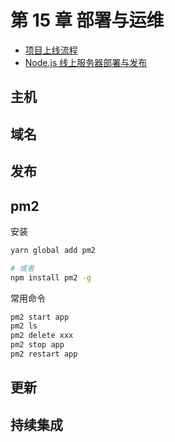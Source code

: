 # 第 15 章 部署与运维

- [项目上线流程](https://www.imooc.com/learn/1004)
- [Node.js 线上服务器部署与发布](https://coding.imooc.com/class/95.html)

## 主机

## 域名

## 发布

## pm2

安装

```bash
yarn global add pm2

# 或者
npm install pm2 -g
```

常用命令

```bash
pm2 start app
pm2 ls
pm2 delete xxx
pm2 stop app
pm2 restart app
```

## 更新

## 持续集成
